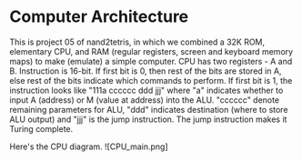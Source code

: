 # Computer Architecture
This is project 05 of nand2tetris, in which we combined a 32K ROM, elementary CPU, and RAM (regular registers, screen and keyboard memory maps) to make (emulate) a simple computer. CPU has two registers - A and B. Instruction is 16-bit. If first bit is 0, then rest of the bits are stored in A, else rest of the bits indicate which commands to perform. If first bit is 1, the instruction looks like "111a cccccc ddd jjj" where "a" indicates whether to input A (address) or M (value at address) into the ALU. "cccccc" denote remaining parameters for ALU, "ddd" indicates destination (where to store ALU output) and "jjj" is the jump instruction. The jump instruction makes it Turing complete.

Here's the CPU diagram.
![CPU_main.png]
